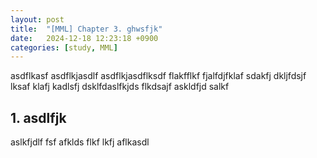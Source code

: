 ```yaml
---
layout: post
title:  "[MML] Chapter 3. ghwsfjk"
date:   2024-12-18 12:23:18 +0900
categories: [study, MML]
---
```


asdflkasf
asdflkjasdlf
asdflkjasdflksdf
flakfflkf
fjalfdjfklaf
sdakfj
dkljfdsjf
lksaf
klafj
kadlsfj
dsklfdaslfkjds
flkdsajf
askldfjd
salkf

## 1. asdlfjk

aslkfjdlf
fsf
afklds
flkf
lkfj
aflkasdl
